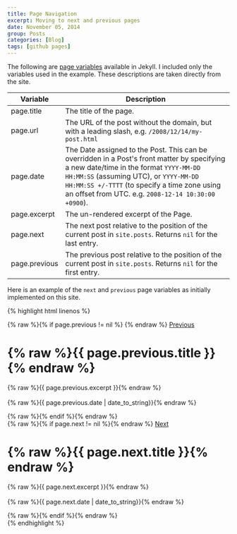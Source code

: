 ```yaml
---
title: Page Navigation
excerpt: Moving to next and previous pages
date: November 05, 2014
group: Posts
categories: [Blog]
tags: [github pages]
---
```


The following are [page variables] available in Jekyll.
I included only the variables used in the example.
These descriptions are taken directly from the site.

| Variable | Description |
|---------|-------------|
| page.title | The title of the page. |
| page.url | The URL of the post without the domain, but with a leading slash, e.g. `/2008/12/14/my-post.html` |
| page.date | The Date assigned to the Post. This can be overridden in a Post's front matter by specifying a new date/time in the format `YYYY-MM-DD HH:MM:SS` (assuming UTC), or `YYYY-MM-DD HH:MM:SS +/-TTTT` (to specify a time zone using an offset from UTC. e.g. `2008-12-14 10:30:00 +0900`). |
| page.excerpt | The un-rendered excerpt of the Page. |
| page.next | The next post relative to the position of the current post in `site.posts`. Returns `nil` for the last entry. |
| page.previous | The previous post relative to the position of the current post in `site.posts`. Returns `nil` for the first entry. |

Here is an example of the `next` and `previous` page variables as initially implemented on this site.

{% highlight html linenos %}
<div id="page_previous">
    {% raw %}{% if page.previous != nil %} {% endraw %}
        <a href="{% raw %}{{ page.previous.url }}{% endraw %}">Previous</a>
        <h1>{% raw %}{{ page.previous.title }}{% endraw %}</h1>
        <p>
            {% raw %}{{ page.previous.excerpt }}{% endraw %}<br/><br/>
            {% raw %}{{ page.previous.date | date_to_string}}{% endraw %}
        </p>
    {% raw %}{% endif %}{% endraw %}
</div>

<div id="page_next">
    {% raw %}{% if page.next != nil %}{% endraw %}
        <a href="{% raw %}{{ page.next.url }}{% endraw %}">Next</a>
        <h1>{% raw %}{{ page.next.title }}{% endraw %}</h1>
        <p>
            {% raw %}{{ page.next.excerpt }}{% endraw %}<br/><br/>
            {% raw %}{{ page.next.date | date_to_string}}{% endraw %}
        </p>
    {% raw %}{% endif %}{% endraw %}
</div>
{% endhighlight %}

[page variables]: http://jekyllrb.com/docs/variables/
